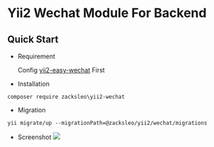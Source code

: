 # Yii2 Wechat Module For Backend
 
## Quick Start

* Requirement

  Config [yii2-easy-wechat](https://github.com/max-wen/yii2-easy-wechat) First  

* Installation

```
composer require zacksleo\yii2-wechat

```
* Migration

```
yii migrate/up --migrationPath=@zacksleo/yii2/wechat/migrations

```
* Screenshot
![](http://ww2.sinaimg.cn/large/675eb504gw1faf64i67huj212d0itgnw.jpg)
